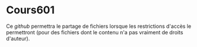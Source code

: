 # Cours601
Ce _github_ permettra le partage de fichiers lorsque les restrictions d'accès le permettront (pour des fichiers dont le contenu n'a pas vraiment de droits d'auteur).
